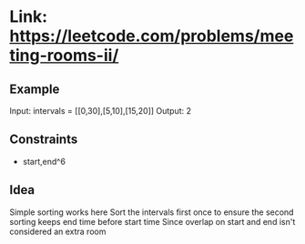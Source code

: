 # Link: <https://leetcode.com/problems/meeting-rooms-ii/>

## Example

Input: intervals = [[0,30],[5,10],[15,20]]
Output: 2

## Constraints

- start,end^6

## Idea

Simple sorting works here
Sort the intervals first once to ensure the second sorting keeps end time before start time
Since overlap on start and end isn't considered an extra room